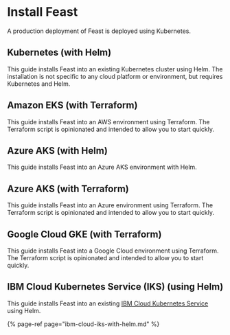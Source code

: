 # Install Feast

A production deployment of Feast is deployed using Kubernetes.

## Kubernetes \(with Helm\)

This guide installs Feast into an existing Kubernetes cluster using Helm. The installation is not specific to any cloud platform or environment, but requires Kubernetes and Helm.

## Amazon EKS \(with Terraform\)

This guide installs Feast into an AWS environment using Terraform. The Terraform script is opinionated and intended to allow you to start quickly.

## Azure AKS \(with Helm\)

This guide installs Feast into an Azure AKS environment with Helm.

## Azure AKS \(with Terraform\)

This guide installs Feast into an Azure environment using Terraform. The Terraform script is opinionated and intended to allow you to start quickly.

## Google Cloud GKE \(with Terraform\)

This guide installs Feast into a Google Cloud environment using Terraform. The Terraform script is opinionated and intended to allow you to start quickly.

## IBM Cloud Kubernetes Service \(IKS\) \(using Helm\)

This guide installs Feast into an existing [IBM Cloud Kubernetes Service](https://www.ibm.com/cloud/kubernetes-service) using Helm.

{% page-ref page="ibm-cloud-iks-with-helm.md" %}

